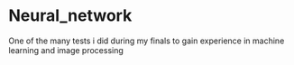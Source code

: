 # Neural_network
One of the many tests i did during my finals to gain experience in machine learning and image processing
